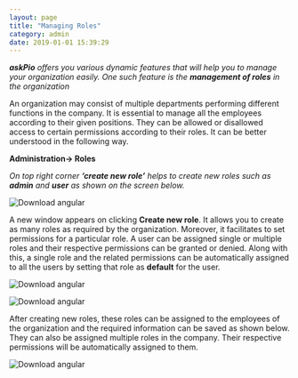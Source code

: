 ```yaml
---
layout: page
title: "Managing Roles"
category: admin
date: 2019-01-01 15:39:29
---
```

<em><strong>askPio</strong> offers you various dynamic features that will help you to manage your organization easily. One such feature is the <strong>management of roles</strong> in the organization</em>  
<p>An organization may consist of multiple departments performing different functions in the company. It is essential to manage all the employees according to their given positions. They can be allowed or disallowed access to certain permissions according to their roles. It can be better understood in the following way.</p>
<p><strong>Administration-> Roles</strong></p>
<p><em>On top right corner <strong>‘create new role’</strong> helps to create new roles such as <strong>admin</strong> and <strong>user</strong> as shown on the screen below.</em></p>
<p><img src="https://help.askpio.com/assets/images/user/role_image1-min.png" alt="Download angular" class="img-thumbnail" /></p>
<p>A new window appears on clicking <strong>Create new role</strong>. It allows you to create as many roles as required by the organization. Moreover, it facilitates to set permissions for a particular role. A user can be assigned single or multiple roles and their respective permissions can be granted or denied. Along with this, a single role and the related permissions can be automatically assigned to all the users by setting that role as <strong>default</strong> for the user.</p>
<p><img src="https://help.askpio.com/assets/images/user/role_image2-min.png" alt="Download angular" class="img-thumbnail" /></p>
<p><img src="https://help.askpio.com/assets/images/user/role_image3-min.png" alt="Download angular" class="img-thumbnail" /></p>
<p>After creating new roles, these roles can be assigned to the employees of the organization and the required information can be saved as shown below. They can also be assigned multiple roles in the company. Their respective permissions will be automatically assigned to them.</p>
<p><img src="https://help.askpio.com/assets/images/user/role_image4-min.png" alt="Download angular" class="img-thumbnail" /></p>
